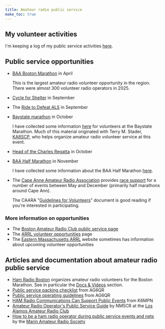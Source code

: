```yaml
---
title: Amateur radio public service
make_toc: true
---
```


## My volunteer activities

I'm keeping a log of my public service activities [here](activities/).

## Public service opportunities

- [BAA Boston Marathon](https://www.baa.org/races/boston-marathon/volunteer) in April

  This is the largest amateur radio volunteer opportunity in the region. There were almost 300 volunteer radio operators in 2025.

- [Cycle for Shelter](https://emmausinc.org/cycle-for-shelter-2/) in September

- The [Ride to Defeat ALS](https://www.als.org/massachusetts-ch/events/ride-defeat-als-massachusetts) in September

- [Baystate marathon](https://www.baystatemarathon.com/) in October

  I have collected some information [here](baystate_marathon) for volunteers at the Baystate Marathon. Much of this material originated with Terry M. Stader, [KA8SCP], who helps organize amateur radio volunteer service at this event.

  [ka8scp]: http://ka8scp.wb1gof.net/

- [Head of the Charles Regatta](https://hocr.org/) in October

- [BAA Half Marathon](https://www.baa.org/races/boston-half) in November

  I have collected some information about the BAA Half Marathon [here](baa_half_marathon).

- The [Cape Anne Amateur Radio Association](https://caara.net/main/) provides [race support](https://sites.google.com/view/caararaces/home) for a number of events between May and December (primarily half marathons around Cape Ann).

  The CAARA "[Guidelines for Volunteers]" document is good reading if you're interested in participating.

  [guidelines for volunteers]: caara-guidelines-for-volunteers.pdf

### More information on opportunities

- The [Boston Amateur Radio Club public service page](https://www.barc.org/public-service/)
- The [ARRL volunteer opportunities](http://www.arrl.org/volunteer-opportunities) page
- The [Eastern Massachusetts ARRL](https://ema.arrl.org/) website sometimes has information about upcoming volunteer opportunities

[caara]: https://sites.google.com/view/caararaces/home

## Articles and documentation about amateur radio public service

- [Ham Radio Boston](https://www.hamradioboston.org/) organizes amateur radio volunteers for the Boston Marathon. See in particular the [Docs & Videos](https://www.hamradioboston.org/docs-videos) section.
- [Public service packing checklist](https://ag6qr.net/index.php/public-service-packing-checklist/) from AG6QR
- [Public service operating guidelines](https://ag6qr.net/index.php/public-service-operating-guidelines/) from AG6QR
- [HAM Radio Communications Can Support Public Events](https://k6mpn.org/training/resources/2019OctPublic%20Events%20Support_2.pdf) from K6MPN
- [Amateur Radio Operator's Public Service Guide](https://laarc.weebly.com/uploads/7/3/2/9/73292865/guidlines_for_community_events.pdf) by NM5CR at the [Los Alamos Amateur Radio Club](https://laarc.weebly.com)
- [How to be a ham radio operator during public service events and nets](https://youtu.be/HHxNOMGSwAI?si=hQ7T_-v_ZJ-z-1Cy) by the [Marin Amateur Radio Society](https://www.w6sg.net/)
